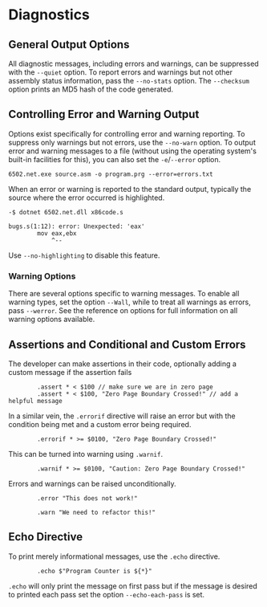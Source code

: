 ﻿# Diagnostics

## General Output Options

All diagnostic messages, including errors and warnings, can be suppressed with the `--quiet` option. To report errors and warnings but not other assembly status information, pass the `--no-stats` option. The `--checksum` option prints an MD5 hash of the code generated.

## Controlling Error and Warning Output

Options exist specifically for controlling error and warning reporting. To suppress only warnings but not errors, use the `--no-warn` option. To output error and warning messages to a file (without using the operating system's built-in facilities for this), you can also set the `-e`/`--error` option.

```
6502.net.exe source.asm -o program.prg --error=errors.txt
```

When an error or warning is reported to the standard output, typically the source where the error occurred is highlighted.

```
-$ dotnet 6502.net.dll x86code.s

bugs.s(1:12): error: Unexpected: 'eax'
        mov eax,ebx
            ^--
```

Use `--no-highlighting` to disable this feature. 

### Warning Options

There are several options specific to warning messages. To enable all warning types, set the option `--Wall`, while to treat all warnings as errors, pass `--werror`. See the reference on options for full information on all warning options available.

## Assertions and Conditional and Custom Errors

The developer can make assertions in their code, optionally adding a custom message if the assertion fails

```
        .assert * < $100 // make sure we are in zero page
        .assert * < $100, "Zero Page Boundary Crossed!" // add a helpful message
```

In a similar vein, the `.errorif` directive will raise an error but with the condition being met and a custom error being required.

```
        .errorif * >= $0100, "Zero Page Boundary Crossed!"
```

This can be turned into warning using `.warnif`.

```
        .warnif * >= $0100, "Caution: Zero Page Boundary Crossed!"
```

Errors and warnings can be raised unconditionally.

```
        .error "This does not work!"
```

```
        .warn "We need to refactor this!"
```

## Echo Directive

To print merely informational messages, use the `.echo` directive.

```
        .echo $"Program Counter is ${*}"
```

`.echo` will only print the message on first pass but if the message is desired to printed each pass set the option `--echo-each-pass` is set.

